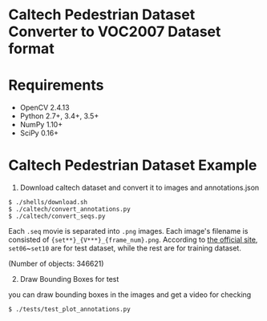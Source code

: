 Caltech Pedestrian Dataset Converter to VOC2007 Dataset format
============================

# Requirements

- OpenCV 2.4.13
- Python 2.7+, 3.4+, 3.5+
- NumPy 1.10+
- SciPy 0.16+

# Caltech Pedestrian Dataset Example

1. Download caltech dataset and convert it to images and annotations.json

```
$ ./shells/download.sh
$ ./caltech/convert_annotations.py
$ ./caltech/convert_seqs.py
```

Each `.seq` movie is separated into `.png` images. Each image's filename is consisted of `{set**}_{V***}_{frame_num}.png`. According to [the official site](http://www.vision.caltech.edu/Image_Datasets/CaltechPedestrians/), `set06`~`set10` are for test dataset, while the rest are for training dataset.

(Number of objects: 346621)

2. Draw Bounding Boxes for test

you can draw bounding boxes in the images and get a video for checking

```
$ ./tests/test_plot_annotations.py
```
